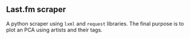 ## Last.fm scraper

A python scraper using `lxml` and `request` libraries. The final purpose is to plot an PCA using artists and their tags.